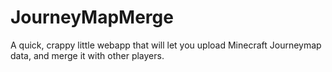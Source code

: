 # JourneyMapMerge
A quick, crappy little webapp that will let you upload Minecraft Journeymap data, and merge it with other players.
